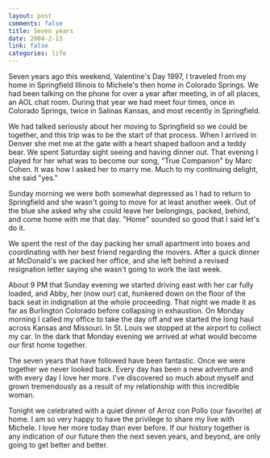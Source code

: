 ```yaml
--- 
layout: post
comments: false
title: Seven years
date: 2004-2-13
link: false
categories: life
---
```

Seven years ago this weekend, Valentine's Day 1997, I traveled from my home in Springfield Illinois to Michele's then home in Colorado Springs. We had been talking on the phone for over a year after meeting, in of all places, an AOL chat room. During that year we had meet four times, once in Colorado Springs, twice in Salinas Kansas, and most recently in Springfield.

We had talked seriously about her moving to Springfield so we could be together, and this trip was to be the start of that process. When I arrived in Denver she met me at the gate with a heart shaped balloon and a teddy bear. We spent Saturday sight seeing and having dinner out. That evening I played for her what was to become our song, "True Companion" by Marc Cohen. It was how I asked her to marry me. Much to my continuing delight, she said "yes."

Sunday morning we were both somewhat depressed as I had to return to Springfield and she wasn't going to move for at least another week. Out of the blue she asked why she could leave her belongings, packed, behind, and come home with me that day. "Home" sounded so good that I said let's do it.

We spent the rest of the day packing her small apartment into boxes and coordinating with her best friend regarding the movers. After a quick dinner at McDonald's we packed her office, and she left behind a revised resignation letter saying she wasn't going to work the last week.

About 9 PM that Sunday evening we started driving east with her car fully loaded, and Abby, her (now our) cat, hunkered down on the floor of the back seat in indignation at the whole proceeding. That night we made it as far as Burlington Colorado before collapsing in exhaustion.  On Monday morning I called my office to take the day off and we started the long haul across Kansas and Missouri. In St. Louis we stopped at the airport to collect my car. In the dark that Monday evening we arrived at what would become our first home together.

The seven years that have followed have been fantastic. Once we were together we never looked back. Every day has been a new adventure and with every day I love her more. I've discovered so much about myself and grown tremendously as a result of my relationship with this incredible woman.

Tonight we celebrated with a quiet dinner of Arroz con Pollo (our favorite) at home. I am so very happy to have the privilege to share my live with Michele. I love her more today than ever before. If our history together is any indication of our future then the next seven years, and beyond, are only going to get better and better.
